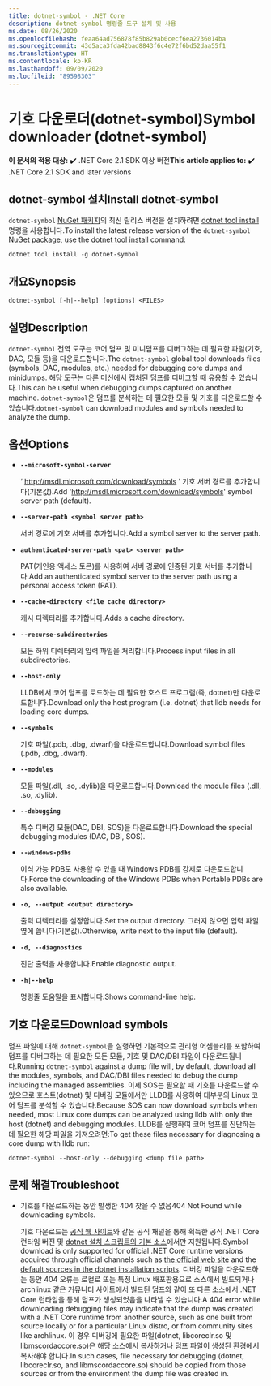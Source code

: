 ```yaml
---
title: dotnet-symbol - .NET Core
description: dotnet-symbol 명령줄 도구 설치 및 사용
ms.date: 08/26/2020
ms.openlocfilehash: feaa64ad756878f85b829ab0cecf6ea2736014ba
ms.sourcegitcommit: 43d5aca3fda42bad8843f6c4e72f6bd52daa55f1
ms.translationtype: HT
ms.contentlocale: ko-KR
ms.lasthandoff: 09/09/2020
ms.locfileid: "89598303"
---
```

# <a name="symbol-downloader-dotnet-symbol"></a><span data-ttu-id="9ab1c-103">기호 다운로더(dotnet-symbol)</span><span class="sxs-lookup"><span data-stu-id="9ab1c-103">Symbol downloader (dotnet-symbol)</span></span>

<span data-ttu-id="9ab1c-104">**이 문서의 적용 대상:**  ✔️ .NET Core 2.1 SDK 이상 버전</span><span class="sxs-lookup"><span data-stu-id="9ab1c-104">**This article applies to:** ✔️ .NET Core 2.1 SDK and later versions</span></span>

## <a name="install-dotnet-symbol"></a><span data-ttu-id="9ab1c-105">dotnet-symbol 설치</span><span class="sxs-lookup"><span data-stu-id="9ab1c-105">Install dotnet-symbol</span></span>

<span data-ttu-id="9ab1c-106">`dotnet-symbol` [NuGet 패키지](https://www.nuget.org/packages/dotnet-symbol)의 최신 릴리스 버전을 설치하려면 [dotnet tool install](../tools/dotnet-tool-install.md) 명령을 사용합니다.</span><span class="sxs-lookup"><span data-stu-id="9ab1c-106">To install the latest release version of the `dotnet-symbol` [NuGet package](https://www.nuget.org/packages/dotnet-symbol), use the [dotnet tool install](../tools/dotnet-tool-install.md) command:</span></span>

```dotnetcli
dotnet tool install -g dotnet-symbol
```

## <a name="synopsis"></a><span data-ttu-id="9ab1c-107">개요</span><span class="sxs-lookup"><span data-stu-id="9ab1c-107">Synopsis</span></span>

```console
dotnet-symbol [-h|--help] [options] <FILES>
```

## <a name="description"></a><span data-ttu-id="9ab1c-108">설명</span><span class="sxs-lookup"><span data-stu-id="9ab1c-108">Description</span></span>

<span data-ttu-id="9ab1c-109">`dotnet-symbol` 전역 도구는 코어 덤프 및 미니덤프를 디버그하는 데 필요한 파일(기호, DAC, 모듈 등)을 다운로드합니다.</span><span class="sxs-lookup"><span data-stu-id="9ab1c-109">The `dotnet-symbol` global tool downloads files (symbols, DAC, modules, etc.) needed for debugging core dumps and minidumps.</span></span> <span data-ttu-id="9ab1c-110">해당 도구는 다른 머신에서 캡처된 덤프를 디버그할 때 유용할 수 있습니다.</span><span class="sxs-lookup"><span data-stu-id="9ab1c-110">This can be useful when debugging dumps captured on another machine.</span></span> <span data-ttu-id="9ab1c-111">`dotnet-symbol`은 덤프를 분석하는 데 필요한 모듈 및 기호를 다운로드할 수 있습니다.</span><span class="sxs-lookup"><span data-stu-id="9ab1c-111">`dotnet-symbol` can download modules and symbols needed to analyze the dump.</span></span>

## <a name="options"></a><span data-ttu-id="9ab1c-112">옵션</span><span class="sxs-lookup"><span data-stu-id="9ab1c-112">Options</span></span>

- **`--microsoft-symbol-server`**

  <span data-ttu-id="9ab1c-113">‘ http://msdl.microsoft.com/download/symbols ’ 기호 서버 경로를 추가합니다(기본값).</span><span class="sxs-lookup"><span data-stu-id="9ab1c-113">Add 'http://msdl.microsoft.com/download/symbols' symbol server path (default).</span></span>

- **`--server-path <symbol server path>`**

  <span data-ttu-id="9ab1c-114">서버 경로에 기호 서버를 추가합니다.</span><span class="sxs-lookup"><span data-stu-id="9ab1c-114">Add a symbol server to the server path.</span></span>

- **`authenticated-server-path <pat> <server path>`**

  <span data-ttu-id="9ab1c-115">PAT(개인용 액세스 토큰)를 사용하여 서버 경로에 인증된 기호 서버를 추가합니다.</span><span class="sxs-lookup"><span data-stu-id="9ab1c-115">Add an authenticated symbol server to the server path using a personal access token (PAT).</span></span>

- **`--cache-directory <file cache directory>`**

  <span data-ttu-id="9ab1c-116">캐시 디렉터리를 추가합니다.</span><span class="sxs-lookup"><span data-stu-id="9ab1c-116">Adds a cache directory.</span></span>

- **`--recurse-subdirectories`**

  <span data-ttu-id="9ab1c-117">모든 하위 디렉터리의 입력 파일을 처리합니다.</span><span class="sxs-lookup"><span data-stu-id="9ab1c-117">Process input files in all subdirectories.</span></span>

- **`--host-only`**

  <span data-ttu-id="9ab1c-118">LLDB에서 코어 덤프를 로드하는 데 필요한 호스트 프로그램(즉, dotnet)만 다운로드합니다.</span><span class="sxs-lookup"><span data-stu-id="9ab1c-118">Download only the host program (i.e. dotnet) that lldb needs for loading core dumps.</span></span>

- **`--symbols`**

  <span data-ttu-id="9ab1c-119">기호 파일(.pdb, .dbg, .dwarf)을 다운로드합니다.</span><span class="sxs-lookup"><span data-stu-id="9ab1c-119">Download symbol files (.pdb, .dbg, .dwarf).</span></span>

- **`--modules`**

  <span data-ttu-id="9ab1c-120">모듈 파일(.dll, .so, .dylib)을 다운로드합니다.</span><span class="sxs-lookup"><span data-stu-id="9ab1c-120">Download the module files (.dll, .so, .dylib).</span></span>

- **`--debugging`**

  <span data-ttu-id="9ab1c-121">특수 디버깅 모듈(DAC, DBI, SOS)을 다운로드합니다.</span><span class="sxs-lookup"><span data-stu-id="9ab1c-121">Download the special debugging modules (DAC, DBI, SOS).</span></span>

- **`--windows-pdbs`**

  <span data-ttu-id="9ab1c-122">이식 가능 PDB도 사용할 수 있을 때 Windows PDB를 강제로 다운로드합니다.</span><span class="sxs-lookup"><span data-stu-id="9ab1c-122">Force the downloading of the Windows PDBs when Portable PDBs are also available.</span></span>

- **`-o, --output <output directory>`**

  <span data-ttu-id="9ab1c-123">출력 디렉터리를 설정합니다.</span><span class="sxs-lookup"><span data-stu-id="9ab1c-123">Set the output directory.</span></span> <span data-ttu-id="9ab1c-124">그러지 않으면 입력 파일 옆에 씁니다(기본값).</span><span class="sxs-lookup"><span data-stu-id="9ab1c-124">Otherwise, write next to the input file (default).</span></span>

- **`-d, --diagnostics`**

  <span data-ttu-id="9ab1c-125">진단 출력을 사용합니다.</span><span class="sxs-lookup"><span data-stu-id="9ab1c-125">Enable diagnostic output.</span></span>

- **`-h|--help`**

  <span data-ttu-id="9ab1c-126">명령줄 도움말을 표시합니다.</span><span class="sxs-lookup"><span data-stu-id="9ab1c-126">Shows command-line help.</span></span>

## <a name="download-symbols"></a><span data-ttu-id="9ab1c-127">기호 다운로드</span><span class="sxs-lookup"><span data-stu-id="9ab1c-127">Download symbols</span></span>

<span data-ttu-id="9ab1c-128">덤프 파일에 대해 `dotnet-symbol`을 실행하면 기본적으로 관리형 어셈블리를 포함하여 덤프를 디버그하는 데 필요한 모든 모듈, 기호 및 DAC/DBI 파일이 다운로드됩니다.</span><span class="sxs-lookup"><span data-stu-id="9ab1c-128">Running `dotnet-symbol` against a dump file will, by default, download all the modules, symbols, and DAC/DBI files needed to debug the dump including the managed assemblies.</span></span> <span data-ttu-id="9ab1c-129">이제 SOS는 필요할 때 기호를 다운로드할 수 있으므로 호스트(dotnet) 및 디버깅 모듈에서만 LLDB를 사용하여 대부분의 Linux 코어 덤프를 분석할 수 있습니다.</span><span class="sxs-lookup"><span data-stu-id="9ab1c-129">Because SOS can now download symbols when needed, most Linux core dumps can be analyzed using lldb with only the host (dotnet) and debugging modules.</span></span> <span data-ttu-id="9ab1c-130">LLDB를 실행하여 코어 덤프를 진단하는 데 필요한 해당 파일을 가져오려면:</span><span class="sxs-lookup"><span data-stu-id="9ab1c-130">To get these files necessary for diagnosing a core dump with lldb run:</span></span>

```console
dotnet-symbol --host-only --debugging <dump file path>
```

## <a name="troubleshoot"></a><span data-ttu-id="9ab1c-131">문제 해결</span><span class="sxs-lookup"><span data-stu-id="9ab1c-131">Troubleshoot</span></span>

- <span data-ttu-id="9ab1c-132">기호를 다운로드하는 동안 발생한 404 찾을 수 없음</span><span class="sxs-lookup"><span data-stu-id="9ab1c-132">404 Not Found while downloading symbols.</span></span>

   <span data-ttu-id="9ab1c-133">기호 다운로드는 [공식 웹 사이트](https://dotnet.microsoft.com/download/dotnet-core)와 같은 공식 채널을 통해 획득한 공식 .NET Core 런타임 버전 및 [dotnet 설치 스크립트의 기본 소스](https://docs.microsoft.com/dotnet/core/tools/dotnet-install-scripts)에서만 지원됩니다.</span><span class="sxs-lookup"><span data-stu-id="9ab1c-133">Symbol download is only supported for official .NET Core runtime versions acquired through official channels such as [the official web site](https://dotnet.microsoft.com/download/dotnet-core) and the [default sources in the dotnet installation scripts](https://docs.microsoft.com/dotnet/core/tools/dotnet-install-scripts).</span></span> <span data-ttu-id="9ab1c-134">디버깅 파일을 다운로드하는 동안 404 오류는 로컬로 또는 특정 Linux 배포판용으로 소스에서 빌드되거나 archlinux 같은 커뮤니티 사이트에서 빌드된 덤프와 같이 또 다른 소스에서 .NET Core 런타임을 통해 덤프가 생성되었음을 나타낼 수 있습니다.</span><span class="sxs-lookup"><span data-stu-id="9ab1c-134">A 404 error while downloading debugging files may indicate that the dump was created with a .NET Core runtime from another source, such as one built from source locally or for a particular Linux distro, or from community sites like archlinux.</span></span> <span data-ttu-id="9ab1c-135">이 경우 디버깅에 필요한 파일(dotnet, libcoreclr.so 및 libmscordaccore.so)은 해당 소스에서 복사하거나 덤프 파일이 생성된 환경에서 복사해야 합니다.</span><span class="sxs-lookup"><span data-stu-id="9ab1c-135">In such cases, file necessary for debugging (dotnet, libcoreclr.so, and libmscordaccore.so) should be copied from those sources or from the environment the dump file was created in.</span></span>
